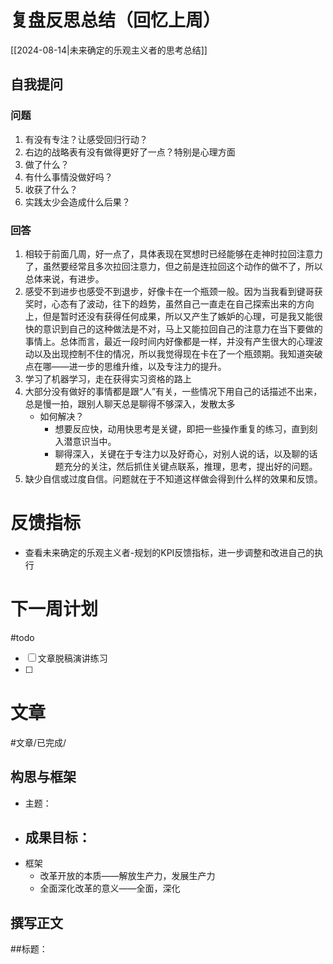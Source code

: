 # 复盘反思总结（回忆上周）

[[2024-08-14|未来确定的乐观主义者的思考总结]] 

## 自我提问
### 问题

1. 有没有专注？让感受回归行动？
2. 右边的战略表有没有做得更好了一点？特别是心理方面
3. 做了什么？
4. 有什么事情没做好吗？
5. 收获了什么？
6. 实践太少会造成什么后果？

### 回答

1. 相较于前面几周，好一点了，具体表现在冥想时已经能够在走神时拉回注意力了，虽然要经常且多次拉回注意力，但之前是连拉回这个动作的做不了，所以总体来说，有进步。
2. 感受不到进步也感受不到退步，好像卡在一个瓶颈一般。因为当我看到键哥获奖时，心态有了波动，往下的趋势，虽然自己一直走在自己探索出来的方向上，但是暂时还没有获得任何成果，所以又产生了嫉妒的心理，可是我又能很快的意识到自己的这种做法是不对，马上又能拉回自己的注意力在当下要做的事情上。总体而言，最近一段时间内好像都是一样，并没有产生很大的心理波动以及出现控制不住的情况，所以我觉得现在卡在了一个瓶颈期。我知道突破点在哪——进一步的思维升维，以及专注力的提升。
3. 学习了机器学习，走在获得实习资格的路上
4. 大部分没有做好的事情都是跟“人”有关，一些情况下用自己的话描述不出来，总是慢一拍，跟别人聊天总是聊得不够深入，发散太多
	- 如何解决？
		- 想要反应快，动用快思考是关键，即把一些操作重复的练习，直到刻入潜意识当中。
		- 聊得深入，关键在于专注力以及好奇心，对别人说的话，以及聊的话题充分的关注，然后抓住关键点联系，推理，思考，提出好的问题。
6. 缺少自信或过度自信。问题就在于不知道这样做会得到什么样的效果和反馈。

# 反馈指标

- 查看未来确定的乐观主义者-规划的KPI反馈指标，进一步调整和改进自己的执行

# 下一周计划
#todo 

- [ ] 文章脱稿演讲练习
- [ ] 

# 文章
#文章/已完成/
## 构思与框架

- 主题：
- 成果目标：
	- 
- 框架
	- 改革开放的本质——解放生产力，发展生产力
	- 全面深化改革的意义——全面，深化
## 撰写正文

##标题：






